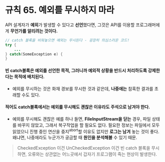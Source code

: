 # 규칙 65. 예외를 무시하지 마라

API 설계자가 **예외**가 발생할 수 있다고 **선언**했다면, 그것은 API를 이용할 프로그래머에게 **무언가를 알리려는 것이다.** 

```java
// catch 블록을 비워놓으면 예외는 무시된다 - 굉장히 의심스러운 코드!
try {
	...
} catch(SomeException e) {
}
```
#### 빈 catch블록은 예외를 선언한 목적, 그러니까 예외적 상황을 반드시 처리하도록 강제한다는 목적에 배치된다.
- 예외를 무시하는 것은 화재 경보를 무시한 것과 같은데, **나중에는** 참혹한 결과를 초래할 수도 있다.

#### 적어도 catch블록에서는 예외를 무시해도 괜찮은 이유라도 주석으로 남겨야 한다.
- 예외를 무시해도 괜찮은 예를 하나 들면, **FileInputStream을 닫는** 경우, 파일 상태를 바꾸지 않았고, 그래서 복구작업을 할 필요도 없다. 필요한 정보는 파일에서 모두 읽었으니 진행 중인 연산을 중지<sup>abort</sup>할 이유도 없지만 **로그는 남겨** 놓는 것이 좋다. 왜냐면, 나중에라도 누군가가 궁금할 때 **원인을 분석해볼** 수 있기 때문.

> CheckedException 이건 UnCheckedException 이건 빈 catch 블록을 무시하면, 오류와는 상관없는 어느곳에서 갑자기 프로그램이 죽는 현상이 발생한다.
